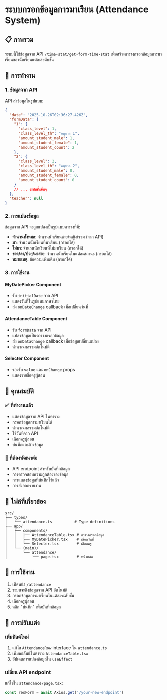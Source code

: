 # ระบบกรอกข้อมูลการมาเรียน (Attendance System)

## 📋 ภาพรวม
ระบบนี้ใช้ข้อมูลจาก API `/time-stat/get-form-time-stat` เพื่อสร้างตารางกรอกข้อมูลการมาเรียนของนักเรียนแต่ละระดับชั้น

## 🔧 การทำงาน

### 1. ข้อมูลจาก API
API ส่งข้อมูลในรูปแบบ:
```json
{
  "date": "2025-10-26T02:36:27.426Z",
  "formData": {
    "1": {
      "class_level": 1,
      "class_level_th": "อนุบาล 1",
      "amount_student_male": 1,
      "amount_student_female": 1,
      "amount_student_count": 2
    },
    "2": {
      "class_level": 2,
      "class_level_th": "อนุบาล 2",
      "amount_student_male": 0,
      "amount_student_female": 0,
      "amount_student_count": 0
    }
    // ... ระดับชั้นอื่นๆ
  },
  "teacher": null
}
```

### 2. การแปลงข้อมูล
ข้อมูลจาก API จะถูกแปลงเป็นรูปแบบตารางที่มี:
- **จำนวนทั้งหมด**: จำนวนนักเรียนชาย/หญิง/รวม (จาก API)
- **มา**: จำนวนนักเรียนที่มาเรียน (กรอกได้)
- **ไม่มา**: จำนวนนักเรียนที่ไม่มาเรียน (กรอกได้)
- **ขาด/ลา/ป่วย/มาสาย**: จำนวนนักเรียนในแต่ละสถานะ (กรอกได้)
- **หมายเหตุ**: ข้อความเพิ่มเติม (กรอกได้)

### 3. การใช้งาน

#### MyDatePicker Component
- รับ `initialDate` จาก API
- แสดงวันที่ในรูปแบบภาษาไทย
- ส่ง `onDateChange` callback เมื่อเปลี่ยนวันที่

#### AttendanceTable Component
- รับ `formData` จาก API
- แปลงข้อมูลเป็นตารางกรอกข้อมูล
- ส่ง `onDataChange` callback เมื่อข้อมูลเปลี่ยนแปลง
- คำนวณผลรวมอัตโนมัติ

#### Selecter Component
- รองรับ `value` และ `onChange` props
- แสดงรายชื่อครูผู้สอน

## 🎯 คุณสมบัติ

### ✅ ที่ทำงานแล้ว
- แสดงข้อมูลจาก API ในตาราง
- กรอกข้อมูลการมาเรียนได้
- คำนวณผลรวมอัตโนมัติ
- ใช้วันที่จาก API
- เลือกครูผู้สอน
- บันทึกและล้างข้อมูล

### 🔄 ที่ต้องพัฒนาต่อ
- API endpoint สำหรับบันทึกข้อมูล
- การตรวจสอบความถูกต้องของข้อมูล
- การแสดงข้อมูลที่บันทึกไว้แล้ว
- การส่งออกรายงาน

## 📁 ไฟล์ที่เกี่ยวข้อง

```
src/
├── types/
│   └── attendance.ts          # Type definitions
├── app/
│   ├── components/
│   │   ├── AttendanceTable.tsx # ตารางกรอกข้อมูล
│   │   ├── MyDatePicker.tsx    # เลือกวันที่
│   │   └── Selecter.tsx        # เลือกครู
│   └── (main)/
│       └── attendance/
│           └── page.tsx        # หน้าหลัก
```

## 🚀 การใช้งาน

1. เปิดหน้า `/attendance`
2. ระบบจะดึงข้อมูลจาก API อัตโนมัติ
3. กรอกข้อมูลการมาเรียนในแต่ละระดับชั้น
4. เลือกครูผู้สอน
5. คลิก "บันทึก" เพื่อบันทึกข้อมูล

## 🔧 การปรับแต่ง

### เพิ่มฟิลด์ใหม่
1. แก้ไข `AttendanceRow` interface ใน `attendance.ts`
2. เพิ่มคอลัมน์ในตาราง `AttendanceTable.tsx`
3. อัปเดตการแปลงข้อมูลใน `useEffect`

### เปลี่ยน API endpoint
แก้ไขใน `attendance/page.tsx`:
```typescript
const resForm = await Axios.get('/your-new-endpoint')
```
